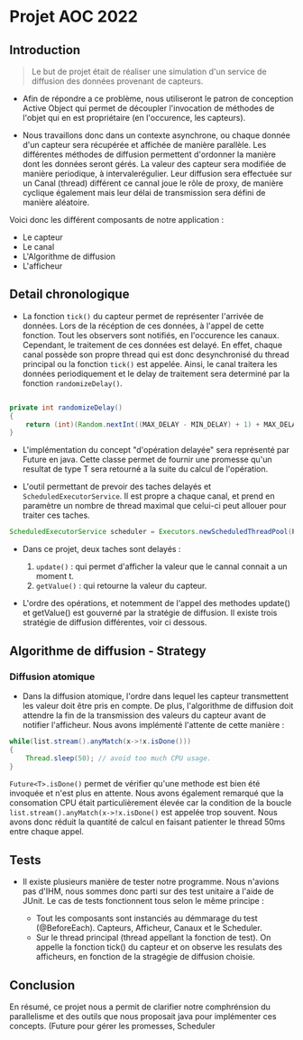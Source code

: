 # Projet AOC 2022


## Introduction
 
> Le but de projet était de réaliser une simulation d'un service de diffusion des données provenant de capteurs.
 
* Afin de répondre a ce problème, nous utiliseront le patron de conception Active Object qui permet de découpler l'invocation de méthodes de l'objet qui en est propriétaire (en l'occurence, les capteurs).

* Nous travaillons donc dans un contexte asynchrone, ou chaque donnée d'un capteur sera récupérée et affichée de manière parallèle. Les différentes méthodes de diffusion permettent d'ordonner la manière dont les données seront gérés. La valeur des capteur sera modifiée de manière periodique, à intervalerégulier. Leur diffusion sera effectuée sur un Canal (thread) différent ce cannal joue le rôle de proxy, de manière cyclique également mais leur délai de transmission sera défini de manière aléatoire.

Voici donc les différent composants de notre application : 

* Le capteur
* Le canal
* L'Algorithme de diffusion
* L'afficheur

## Detail chronologique

* La fonction ```tick()``` du capteur permet de représenter l'arrivée de données. Lors de la récéption de ces données, à l'appel de cette fonction. Tout les observers sont notifiés, en l'occurence les canaux. Cependant, le traitement de ces données est delayé. En effet, chaque canal possède son propre thread qui est donc desynchronisé du thread principal ou la fonction ```tick()``` est appelée. Ainsi, le canal traitera les données periodiquement et le delay de traitement sera determiné par la fonction ```randomizeDelay()```.

```java

private int randomizeDelay()
{
	return (int)(Random.nextInt((MAX_DELAY - MIN_DELAY) + 1) + MAX_DELAY);
}
```

* L'implémentation du concept "d'opération delayée" sera représenté par Future<T> en java. Cette classe permet de fournir une promesse qu'un resultat de type T sera retourné a la suite du calcul de l'opération. 

* L'outil permettant de prevoir des taches delayés et ```ScheduledExecutorService```. Il est propre a chaque canal, et prend en paramètre un nombre de thread maximal que celui-ci peut allouer pour traiter ces taches.

```java
ScheduledExecutorService scheduler = Executors.newScheduledThreadPool(POOL_SIZE);
```
	
* Dans ce projet, deux taches sont delayés : 
	1. ```update()``` :  qui permet d'afficher la valeur que le cannal connait a un moment t.
	2. ```getValue()``` : qui retourne la valeur du capteur.

* L'ordre des opérations, et notemment de l'appel des methodes update() et getValue() est gouverné par la stratégie de diffusion. Il existe trois stratégie de diffusion différentes, voir ci dessous.

## Algorithme de diffusion - Strategy
	
### Diffusion atomique
	
* Dans la diffusion atomique, l'ordre dans lequel les capteur transmettent les valeur doit être pris en compte. De plus, l'algorithme de diffusion doit attendre la fin de la transmission des valeurs du capteur avant de notifier l'afficheur. Nous avons implémenté l'attente de cette manière : 
	
```java 
while(list.stream().anyMatch(x->!x.isDone()))
{
	Thread.sleep(50); // avoid too much CPU usage. 
}
```
	
``` Future<T>.isDone() ``` permet de vérifier qu'une methode est bien été invoquée et n'est plus en attente. Nous avons également remarqué que la consomation CPU était particulièrement élevée car la condition de la boucle ``` list.stream().anyMatch(x->!x.isDone() ``` est appelée trop souvent. Nous avons donc réduit la quantité de calcul en faisant patienter le thread 50ms entre chaque appel.

## Tests

* Il existe plusieurs manière de tester notre programme. Nous n'avions pas d'IHM, nous sommes donc parti sur des test unitaire a l'aide de JUnit. Le cas de tests fonctionnent tous selon le même principe : 
	
	* Tout les composants sont instanciés au démmarage du test (@BeforeEach). Capteurs, Afficheur, Canaux et le Scheduler.
	* Sur le thread principal (thread appellant la fonction de test). On appelle la fonction tick() du capteur et on observe les resulats des afficheurs, en 	     fonction de la stragégie de diffusion choisie.

## Conclusion
	
En résumé, ce projet nous a permit de clarifier notre comphrénsion du parallelisme et des outils que nous proposait java pour implémenter ces concepts.
(Future pour gérer les promesses, Scheduler
